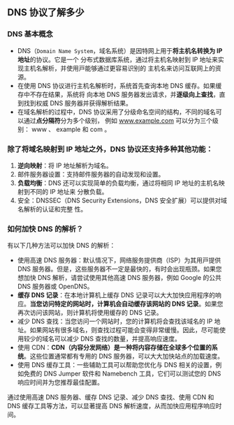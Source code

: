 ## DNS 协议了解多少

### DNS 基本概念

- DNS（`Domain Name System`，域名系统）是因特⽹上⽤于**将主机名转换为 IP 地址**的协议。它是⼀个
  分布式数据库系统，通过将主机名映射到 IP 地址来实现主机名解析，并使⽤⼾能够通过更容易识别的
  主机名来访问互联⽹上的资源。
- 在使⽤ DNS 协议进⾏主机名解析时，系统⾸先查询本地 DNS 缓存。如果缓存中不存在结果，系统将
  向本地 DNS 服务器发出请求，并**逐级向上查找**，直到找到权威 DNS 服务器并获得解析结果。
- 在域名解析的过程中，DNS 协议采⽤了分级命名空间的结构，不同的域名可以通过**点分隔符**分为多个级别，
  例如 www.example.com 可以分为三个级别： www 、 example 和 com 。

### 除了将域名映射到 IP 地址之外，DNS 协议还⽀持多种其他功能：

1. **逆向映射**：将 IP 地址解析为域名。
2. 邮件服务器设置：⽀持邮件服务器的⾃动发现和设置。
3. **负载均衡**：DNS 还可以实现简单的负载均衡，通过将相同 IP 地址的主机名映射到不同的 IP 地址来
   分散负载。
4. 安全：DNSSEC（DNS Security Extensions，DNS 安全扩展）可以提供对域名解析的认证和完整
   性。

### 如何加快 DNS 的解析？

有以下⼏种⽅法可以加快 DNS 的解析：

- 使⽤⾼速 DNS 服务器：默认情况下，⽹络服务提供商（ISP）为其⽤⼾提供 DNS 服务器。但是，这些服务器不⼀定是最快的，有时会出现瓶颈。如果您想加快 DNS 解析，请尝试使⽤其他⾼速 DNS 服务器，例如 Google 的公共 DNS 服务器或 OpenDNS。
- **缓存 DNS 记录**：在本地计算机上缓存 DNS 记录可以⼤⼤加快应⽤程序的响应。**当您访问特定的⽹站时，计算机会⾃动缓存该⽹站的 DNS 记录**。如果您再次访问该⽹站，则计算机将使⽤缓存的 DNS 记录。
- 减少 DNS 查找：当您访问⼀个⽹站时，您的计算机将会查找该域名的 IP 地址。如果⽹站有很多域名，则查找过程可能会变得⾮常缓慢。因此，尽可能使⽤较少的域名可以减少 DNS 查找的数量，并提⾼响应速度。
- 使⽤ CDN：**CDN（内容分发⽹络）是⼀种将内容存储在全球多个位置的系统**。这些位置通常都有专⽤的 DNS 服务器，可以⼤⼤加快站点的加载速度。
- 使⽤ DNS 缓存⼯具：⼀些辅助⼯具可以帮助您优化与 DNS 相关的设置，例如免费的 DNS Jumper 软件和 Namebench ⼯具，它们可以测试您的 DNS 响应时间并为您推荐最佳配置。

通过使⽤⾼速 DNS 服务器、缓存 DNS 记录、减少 DNS 查找、使⽤ CDN 和 DNS 缓存⼯具等⽅法，可以显著提⾼ DNS 解析速度，从⽽加快应⽤程序响应时间。
